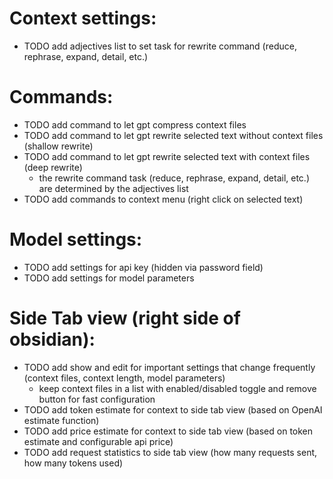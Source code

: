 # Context settings:
- TODO add adjectives list to set task for rewrite command (reduce, rephrase, expand, detail, etc.) 
# Commands:
- TODO add command to let gpt compress context files 
- TODO add command to let gpt rewrite selected text without context files (shallow rewrite) 
- TODO add command to let gpt rewrite selected text with context files (deep rewrite) 
  - the rewrite command task (reduce, rephrase, expand, detail, etc.) are determined by the adjectives list 
- TODO add commands to context menu (right click on selected text) 
# Model settings:
- TODO add settings for api key (hidden via password field)
- TODO add settings for model parameters 
# Side Tab view (right side of obsidian):
- TODO add show and edit for important settings that change frequently (context files, context length, model parameters) 
  - keep context files in a list with enabled/disabled toggle and remove button for fast configuration
- TODO add token estimate for context to side tab view (based on OpenAI estimate function) 
- TODO add price estimate for context to side tab view (based on token estimate and configurable api price) 
- TODO add request statistics to side tab view (how many requests sent, how many tokens used) 